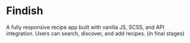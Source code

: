 # Findish
A fully responsive recipe app built with vanilla JS, SCSS, and API integration. Users can search, discover, and add recipes. (in final stages)
